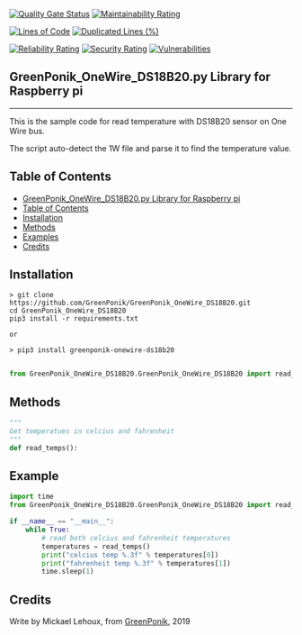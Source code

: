 [![Quality Gate Status](https://sonarcloud.io/api/project_badges/measure?project=GreenPonik_GreenPonik_OneWire_DS18B20&metric=alert_status)](https://sonarcloud.io/dashboard?id=GreenPonik_GreenPonik_OneWire_DS18B20)
[![Maintainability Rating](https://sonarcloud.io/api/project_badges/measure?project=GreenPonik_GreenPonik_OneWire_DS18B20&metric=sqale_rating)](https://sonarcloud.io/dashboard?id=GreenPonik_GreenPonik_OneWire_DS18B20)

[![Lines of Code](https://sonarcloud.io/api/project_badges/measure?project=GreenPonik_GreenPonik_OneWire_DS18B20&metric=ncloc)](https://sonarcloud.io/dashboard?id=GreenPonik_GreenPonik_OneWire_DS18B20)
[![Duplicated Lines (%)](https://sonarcloud.io/api/project_badges/measure?project=GreenPonik_GreenPonik_OneWire_DS18B20&metric=duplicated_lines_density)](https://sonarcloud.io/dashboard?id=GreenPonik_GreenPonik_OneWire_DS18B20)

[![Reliability Rating](https://sonarcloud.io/api/project_badges/measure?project=GreenPonik_GreenPonik_OneWire_DS18B20&metric=reliability_rating)](https://sonarcloud.io/dashboard?id=GreenPonik_GreenPonik_OneWire_DS18B20)
[![Security Rating](https://sonarcloud.io/api/project_badges/measure?project=GreenPonik_GreenPonik_OneWire_DS18B20&metric=security_rating)](https://sonarcloud.io/dashboard?id=GreenPonik_GreenPonik_OneWire_DS18B20)
[![Vulnerabilities](https://sonarcloud.io/api/project_badges/measure?project=GreenPonik_GreenPonik_OneWire_DS18B20&metric=vulnerabilities)](https://sonarcloud.io/dashboard?id=GreenPonik_GreenPonik_OneWire_DS18B20)

## GreenPonik_OneWire_DS18B20.py Library for Raspberry pi
---------------------------------------------------------
This is the sample code for read temperature with DS18B20 sensor on One Wire bus.

The script auto-detect the 1W file and parse it to find the temperature value.


## Table of Contents

- [GreenPonik_OneWire_DS18B20.py Library for Raspberry pi](#GreenPonikOneWireDS18B20py-library-for-raspberry-pi)
- [Table of Contents](#table-of-contents)
- [Installation](#installation)
- [Methods](#methods)
- [Examples](#examples)
- [Credits](#credits)
<snippet>
<content>

## Installation
```shell
> git clone https://github.com/GreenPonik/GreenPonik_OneWire_DS18B20.git
cd GreenPonik_OneWire_DS18B20
pip3 install -r requirements.txt

or 

> pip3 install greenponik-onewire-ds18b20
```
```Python

from GreenPonik_OneWire_DS18B20.GreenPonik_OneWire_DS18B20 import read_temps

```

## Methods

```python
"""
Get temperatues in celcius and fahrenheit
"""
def read_temps():

```

## Example


```Python
import time
from GreenPonik_OneWire_DS18B20.GreenPonik_OneWire_DS18B20 import read_temps

if __name__ == "__main__":
    while True:
        # read both celcius and fahrenheit temperatures
        temperatures = read_temps()
        print("celcius temp %.3f" % temperatures[0])
        print("fahrenheit temp %.3f" % temperatures[1])
        time.sleep(1)

```

## Credits
Write by Mickael Lehoux, from [GreenPonik](https://www.greenponik.com), 2019
